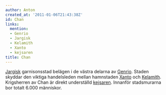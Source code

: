 ```yaml
---
author: Anton
created_at: '2011-01-06T21:43:38Z'
id: Chan
links:
  mention:
  - Genrio
  - Jargisk
  - Kelamith
  - Xanto
  - kejsaren
title: Chan
---
```


[Jargisk] garnisonsstad belägen i de västra delarna av [Genrio]. Staden skyddar den viktiga
handelsleden mellan hamnstaden [Xanto] och [Kelamith]. Krigsherren av Chan är direkt underställd
[kejsaren]. Innanför stadsmurarna bor totalt 6.000 människor.

  [Jargisk]: Jargisk
  [Genrio]: Genrio
  [Xanto]: Xanto
  [Kelamith]: Kelamith
  [kejsaren]: kejsaren
